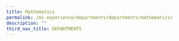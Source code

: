 ```yaml
---
title: Mathematics
permalink: /mi-experience/departments/departments/mathematics/
description: ""
third_nav_title: DEPARTMENTS
---
```

